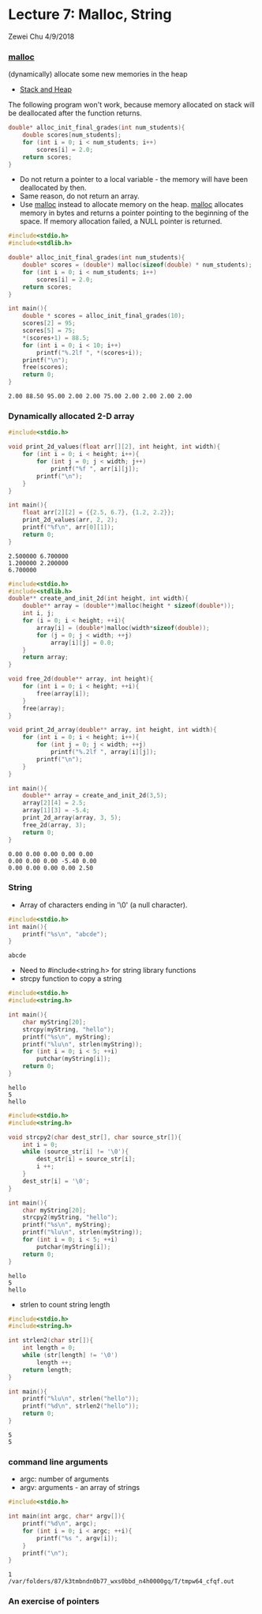
# Lecture 7: Malloc, String
Zewei Chu 4/9/2018

### [malloc](http://pubs.opengroup.org/onlinepubs/009695399/functions/malloc.html)
(dynamically) allocate some new memories in the heap

- [Stack and Heap](https://stackoverflow.com/questions/79923/what-and-where-are-the-stack-and-heap)

The following program won't work, because memory allocated on stack will be deallocated after the function returns. 


```c
double* alloc_init_final_grades(int num_students){
    double scores[num_students];
    for (int i = 0; i < num_students; i++)
        scores[i] = 2.0;
    return scores;
}
```

- Do not return a pointer to a local variable - the memory will have been deallocated by then. 
- Same reason, do not return an array. 
- Use [malloc](http://pubs.opengroup.org/onlinepubs/009695399/functions/malloc.html) instead to allocate memory on the heap. [malloc](http://pubs.opengroup.org/onlinepubs/009695399/functions/malloc.html) allocates memory in bytes and returns a pointer pointing to the beginning of the space. If memory allocation failed, a NULL pointer is returned.  


```c
#include<stdio.h>
#include<stdlib.h>

double* alloc_init_final_grades(int num_students){
    double* scores = (double*) malloc(sizeof(double) * num_students); 
    for (int i = 0; i < num_students; i++)
        scores[i] = 2.0;
    return scores;
}

int main(){
    double * scores = alloc_init_final_grades(10);
    scores[2] = 95;
    scores[5] = 75;
    *(scores+1) = 88.5;
    for (int i = 0; i < 10; i++)
        printf("%.2lf ", *(scores+i));
    printf("\n");
    free(scores);
    return 0;
}
```

    2.00 88.50 95.00 2.00 2.00 75.00 2.00 2.00 2.00 2.00 


### Dynamically allocated 2-D array


```c
#include<stdio.h>

void print_2d_values(float arr[][2], int height, int width){
    for (int i = 0; i < height; i++){
        for (int j = 0; j < width; j++)
            printf("%f ", arr[i][j]);
        printf("\n");
    }
}

int main(){
    float arr[2][2] = {{2.5, 6.7}, {1.2, 2.2}};
    print_2d_values(arr, 2, 2);
    printf("%f\n", arr[0][1]);
    return 0;
}
```

    2.500000 6.700000 
    1.200000 2.200000 
    6.700000



```c
#include<stdio.h>
#include<stdlib.h>
double** create_and_init_2d(int height, int width){
    double** array = (double**)malloc(height * sizeof(double*));
    int i, j;
    for (i = 0; i < height; ++i){
        array[i] = (double*)malloc(width*sizeof(double));
        for (j = 0; j < width; ++j)
            array[i][j] = 0.0;
    }
    return array;
}

void free_2d(double** array, int height){
    for (int i = 0; i < height; ++i){
        free(array[i]);
    }
    free(array);
}

void print_2d_array(double** array, int height, int width){
    for (int i = 0; i < height; i++){
        for (int j = 0; j < width; ++j)
            printf("%.2lf ", array[i][j]);
        printf("\n");
    }
}

int main(){
    double** array = create_and_init_2d(3,5);
    array[2][4] = 2.5;
    array[1][3] = -5.4;
    print_2d_array(array, 3, 5);
    free_2d(array, 3);
    return 0;
}
```

    0.00 0.00 0.00 0.00 0.00 
    0.00 0.00 0.00 -5.40 0.00 
    0.00 0.00 0.00 0.00 2.50 


### String
- Array of characters ending in '\\0' (a null character). 


```c
#include<stdio.h>
int main(){
    printf("%s\n", "abcde");
}
```

    abcde


- Need to #include<string.h> for string library functions
- strcpy function to copy a string


```c
#include<stdio.h>
#include<string.h>

int main(){
    char myString[20];
    strcpy(myString, "hello");
    printf("%s\n", myString);
    printf("%lu\n", strlen(myString));
    for (int i = 0; i < 5; ++i)
        putchar(myString[i]);
    return 0;
}
```

    hello
    5
    hello


```c
#include<stdio.h>
#include<string.h>

void strcpy2(char dest_str[], char source_str[]){
    int i = 0;
    while (source_str[i] != '\0'){
        dest_str[i] = source_str[i];
        i ++;
    }
    dest_str[i] = '\0';
}

int main(){
    char myString[20];
    strcpy2(myString, "hello");
    printf("%s\n", myString);
    printf("%lu\n", strlen(myString));
    for (int i = 0; i < 5; ++i)
        putchar(myString[i]);
    return 0;
}
```

    hello
    5
    hello

- strlen to count string length


```c
#include<stdio.h>
#include<string.h>

int strlen2(char str[]){
    int length = 0;
    while (str[length] != '\0')
        length ++;
    return length;
}

int main(){
    printf("%lu\n", strlen("hello"));
    printf("%d\n", strlen2("hello"));
    return 0;
}
```

    5
    5


### command line arguments
- argc: number of arguments
- argv: arguments - an array of strings 


```c
#include<stdio.h>

int main(int argc, char* argv[]){
    printf("%d\n", argc);
    for (int i = 0; i < argc; ++i){
        printf("%s ", argv[i]);
    }
    printf("\n");
}
```

    1
    /var/folders/87/k3tmbndn0b77_wxs0bbd_n4h0000gq/T/tmpw64_cfqf.out 


### An exercise of pointers
